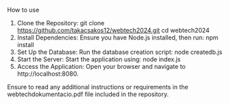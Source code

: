 How to use
1. Clone the Repository:
git clone https://github.com/takacsakos12/webtech2024.git
cd webtech2024
2. Install Dependencies:
Ensure you have Node.js installed, then run:
npm install
3. Set Up the Database:
  Run the database creation script:
        node createdb.js
4. Start the Server:
  Start the application using:
        node index.js
5. Access the Application:
    Open your browser and navigate to http://localhost:8080.

Ensure to read any additional instructions or requirements in the webtechdokumentacio.pdf file included in the repository.
